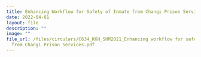 ```yaml
---
title: Enhancing Workflow for Safety of Inmate from Changi Prison Services
date: 2022-04-01
layout: file
description: ""
image: ""
file_url: /files/circulars/C634_​KKH_SHM2021_​Enhancing workflow for safety of inmates
  from Changi Prison Services.pdf
---
```

